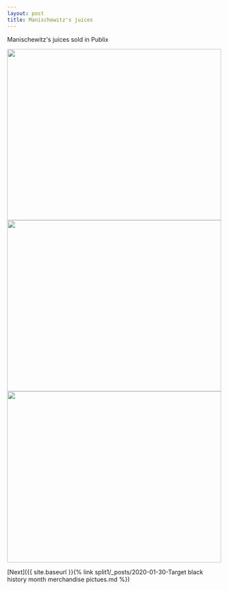 ```yaml
---
layout: post
title: Manischewitz's juices
---
```


Manischewitz's juices sold in Publix


<img src="{{ site.baseurl }}/images/Manischewitz1.jpg" class="responsive" width="500" height="400" />


<img src="{{ site.baseurl }}/images/Manischewitz2.jpg" class="responsive" width="500" height="400" />


<img src="{{ site.baseurl }}/images/Manischewitz3.jpg" class="responsive" width="500" height="400" />


[Next]({{ site.baseurl }}{% link split1/_posts/2020-01-30-Target black history month merchandise pictues.md %})
